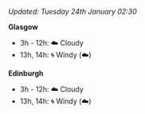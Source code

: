*Updated: Tuesday 24th January 02:30*

**Glasgow**

* 3h - 12h: :cloud: Cloudy
* 13h, 14h: :cyclone: Windy (:cloud:)

**Edinburgh**

* 3h - 12h: :cloud: Cloudy
* 13h, 14h: :cyclone: Windy (:cloud:)
